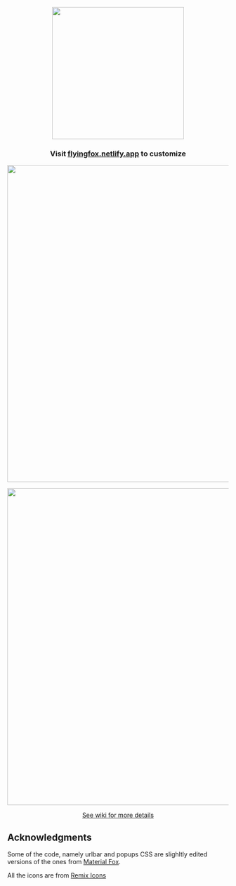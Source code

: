 <p align="center"><img width="300" src="https://github.com/akshat46/FlyingFox/blob/v0.1/img/logo.png"></p>

<h3 align="center">Visit <a href="http://flyingfox.netlify.app">flyingfox.netlify.app</a> to customize</h3>

<p align="center"><img width="720" src="https://github.com/akshat46/FlyingFox/blob/v0.1/img/preview-full.png"></p>

<p align="center"><img width="720" src="https://github.com/akshat46/FlyingFox/blob/v0.1/img/demo-hover.gif"></p>

<p align="center"><a href="https://github.com/akshat46/FlyingFox/wiki">See wiki for more details</a></p>

## Acknowledgments 

Some of the code, namely urlbar and popups CSS are slighltly edited versions of the ones from [Material Fox](https://github.com/muckSponge/MaterialFox).

All the icons are from [Remix Icons](https://remixicon.com/)

